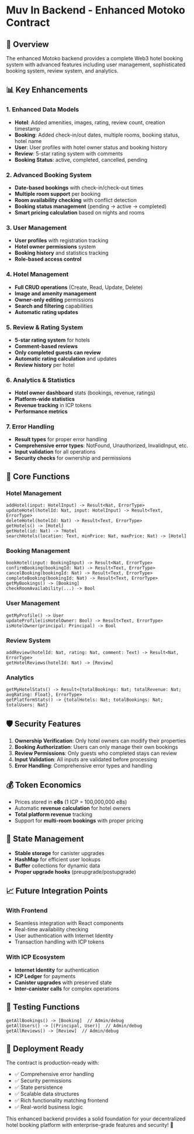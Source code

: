 # Muv In Backend - Enhanced Motoko Contract

## 🚀 Overview

The enhanced Motoko backend provides a complete Web3 hotel booking system with advanced features including user management, sophisticated booking system, review system, and analytics.

## 📊 Key Enhancements

### 1. **Enhanced Data Models**
- **Hotel**: Added amenities, images, rating, review count, creation timestamp
- **Booking**: Added check-in/out dates, multiple rooms, booking status, hotel name
- **User**: User profiles with hotel owner status and booking history
- **Review**: 5-star rating system with comments
- **Booking Status**: active, completed, cancelled, pending

### 2. **Advanced Booking System**
- **Date-based bookings** with check-in/check-out times
- **Multiple room support** per booking
- **Room availability checking** with conflict detection
- **Booking status management** (pending → active → completed)
- **Smart pricing calculation** based on nights and rooms

### 3. **User Management**
- **User profiles** with registration tracking
- **Hotel owner permissions** system
- **Booking history** and statistics tracking
- **Role-based access control**

### 4. **Hotel Management**
- **Full CRUD operations** (Create, Read, Update, Delete)
- **Image and amenity management**
- **Owner-only editing** permissions
- **Search and filtering** capabilities
- **Automatic rating updates**

### 5. **Review & Rating System**
- **5-star rating system** for hotels
- **Comment-based reviews**
- **Only completed guests can review**
- **Automatic rating calculation** and updates
- **Review history** per hotel

### 6. **Analytics & Statistics**
- **Hotel owner dashboard** stats (bookings, revenue, ratings)
- **Platform-wide statistics**
- **Revenue tracking** in ICP tokens
- **Performance metrics**

### 7. **Error Handling**
- **Result types** for proper error handling
- **Comprehensive error types**: NotFound, Unauthorized, InvalidInput, etc.
- **Input validation** for all operations
- **Security checks** for ownership and permissions

## 🔧 Core Functions

### Hotel Management
```motoko
addHotel(input: HotelInput) -> Result<Nat, ErrorType>
updateHotel(hotelId: Nat, input: HotelInput) -> Result<Text, ErrorType>
deleteHotel(hotelId: Nat) -> Result<Text, ErrorType>
getHotels() -> [Hotel]
getHotel(id: Nat) -> ?Hotel
searchHotels(location: Text, minPrice: Nat, maxPrice: Nat) -> [Hotel]
```

### Booking Management
```motoko
bookHotel(input: BookingInput) -> Result<Nat, ErrorType>
confirmBooking(bookingId: Nat) -> Result<Text, ErrorType>
cancelBooking(bookingId: Nat) -> Result<Text, ErrorType>
completeBooking(bookingId: Nat) -> Result<Text, ErrorType>
getMyBookings() -> [Booking]
checkRoomAvailability(...) -> Bool
```

### User Management
```motoko
getMyProfile() -> User
updateProfile(isHotelOwner: Bool) -> Result<Text, ErrorType>
isHotelOwner(principal: Principal) -> Bool
```

### Review System
```motoko
addReview(hotelId: Nat, rating: Nat, comment: Text) -> Result<Nat, ErrorType>
getHotelReviews(hotelId: Nat) -> [Review]
```

### Analytics
```motoko
getMyHotelStats() -> Result<{totalBookings: Nat; totalRevenue: Nat; avgRating: Float}, ErrorType>
getPlatformStats() -> {totalHotels: Nat; totalBookings: Nat; totalUsers: Nat}
```

## 🛡️ Security Features

1. **Ownership Verification**: Only hotel owners can modify their properties
2. **Booking Authorization**: Users can only manage their own bookings
3. **Review Permissions**: Only guests who completed stays can review
4. **Input Validation**: All inputs are validated before processing
5. **Error Handling**: Comprehensive error types and handling

## 💰 Token Economics

- Prices stored in **e8s** (1 ICP = 100,000,000 e8s)
- Automatic **revenue calculation** for hotel owners
- **Total platform revenue** tracking
- Support for **multi-room bookings** with proper pricing

## 🔄 State Management

- **Stable storage** for canister upgrades
- **HashMap** for efficient user lookups
- **Buffer** collections for dynamic data
- **Proper upgrade hooks** (preupgrade/postupgrade)

## 📈 Future Integration Points

### With Frontend
- Seamless integration with React components
- Real-time availability checking
- User authentication with Internet Identity
- Transaction handling with ICP tokens

### With ICP Ecosystem
- **Internet Identity** for authentication
- **ICP Ledger** for payments
- **Canister upgrades** with preserved state
- **Inter-canister calls** for complex operations

## 🧪 Testing Functions

```motoko
getAllBookings() -> [Booking]  // Admin/debug
getAllUsers() -> [(Principal, User)]  // Admin/debug
getAllReviews() -> [Review]  // Admin/debug
```

## 🚀 Deployment Ready

The contract is production-ready with:
- ✅ Comprehensive error handling
- ✅ Security permissions
- ✅ State persistence
- ✅ Scalable data structures
- ✅ Rich functionality matching frontend
- ✅ Real-world business logic

This enhanced backend provides a solid foundation for your decentralized hotel booking platform with enterprise-grade features and security! 🎉
